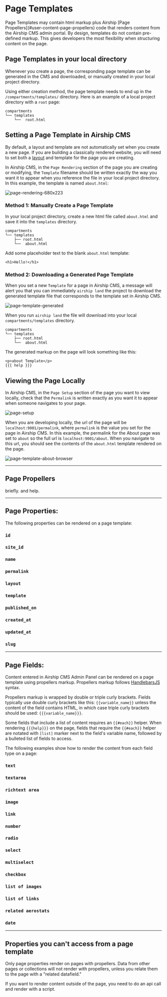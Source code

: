 # Page Templates
Page Templates may contain html markup plus Airship [Page Propellers[(#user-content-page-propellers) code that renders content from the Airship CMS admin portal. By design, templates do not contain pre-defined markup. This gives developers the most flexibility when structuring content on the page.

## Page Templates in your local directory
Whenever you create a page, the corresponding page template can be generated in the CMS and downloaded, or manually created in your local project directory.

Using either creation method, the page template needs to end up in the `/compartments/templates/` directory. Here is an example of a local project directory with a `root` page:
```
compartments
└── templates
    └──  root.html
```

## Setting a Page Template in Airship CMS
By default, a layout and template are not automatically set when you create a new page. If you are building a classically rendered website, you will need to set both a [layout](/documentation/view/layouts) and template for the page you are creating.

In Airship CMS, in the `Page Rendering` section of the page you are creating or modifying, the `Template` filename should be written exactly the way you want it to appear when you reference the file in your local project directory. In this example, the template is named `about.html`:

![page-rendering-680x223](https://user-images.githubusercontent.com/1865400/28495584-5cccb5ea-6eed-11e7-99ff-ba2b5a227e8b.png)

### Method 1: Manually Create a Page Template
In your local project directory, create a new html file called `about.html` and save it into the `templates` directory.
```
compartments
└── templates
    ├── root.html
    └──  about.html
```

Add some placeholder text to the blank `about.html` template:
```
<h1>Hello!</h1>
```

### Method 2: Downloading a Generated Page Template
When you set a new `Template` for a page in Airship CMS, a message will alert you that you can immediately `airship land` the project to download the generated template file that corresponds to the template set in Airship CMS.

![page-template-generated](https://user-images.githubusercontent.com/1865400/28495713-96f8549e-6ef3-11e7-9a60-18e677e87a45.png)

When you run `airship land` the file will download into your local `compartments/templates` directory.
```
compartments
└── templates
    ├── root.html
    └──  about.html
```

The generated markup on the page will look something like this:
```
<p>about Template</p>
{{{ help }}}
```

## Viewing the Page Locally
In Airship CMS, in the `Page Setup` section of the page you want to view locally, check that the `Permalink` is written exactly as you want it to appear when someone navigates to your page.

![page-setup](https://user-images.githubusercontent.com/1865400/28495696-2ddafaa2-6ef3-11e7-989d-fdd5a644800a.png)  

When you are developing locally, the url of the page will be `localhost:9001/permalink`, where `permalink` is the value you set for the page in Airship CMS. In this example, the permalink for the About page was set to `about` so the full url is `localhost:9001/about`. When you navigate to this url, you should see the contents of the `about.html` template rendered on the page.

![page-template-about-browser](https://user-images.githubusercontent.com/1865400/28495755-daa33442-6ef4-11e7-9712-7fef3db36fe9.png)  

---

## Page Propellers
briefly. and help.

---

## Page Properties:
The following properties can be rendered on a page template:

### `id`

### `site_id`

### `name`

### `permalink`

### `layout`

### `template`

### `published_on`

### `created_at`

### `updated_at`

### `slug`

---

## Page Fields:
Content entered in Airship CMS Admin Panel can be rendered on a page template using propellers markup. Propellers markup follows [HandlebarsJS](http://handlebarsjs.com/) syntax. 

Propellers markup is wrapped by double or triple curly brackets. Fields typically use double curly brackets like this: `{{variable_name}}` unless the content of the field contains HTML, in which case triple curly brackets should be used: `{{{variable_name}}}`.

Some fields that include a list of content requires an `{{#each}}` helper. When rendering `{{{help}}}` on the page, fields that require the `{{#each}}` helper are notated with `[list]` marker next to the field's variable name, followed by a bulleted list of fields to access.

The following examples show how to render the content from each field type on a page:

### `text`

### `textarea`

### `richtext area`

### `image`

### `link`

### `number`

### `radio`

### `select`

### `multiselect`

### `checkbox`

### `list of images`

### `list of links`

### `related aerostats`

### `date`

---

## Properties you can't access from a page template
Only page properties render on pages with propellers. Data from other pages or collections will not render with propellers, unless you relate them to the page with a "related datafield."

If you want to render content outside of the page, you need to do an api call and render with a script.

